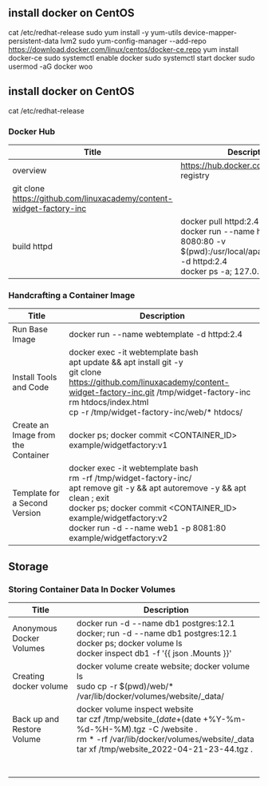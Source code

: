 ## install docker on CentOS
cat /etc/redhat-release
sudo yum install -y yum-utils device-mapper-persistent-data lvm2
sudo yum-config-manager --add-repo https://download.docker.com/linux/centos/docker-ce.repo
yum install docker-ce
sudo systemctl enable docker
sudo systemctl start docker
sudo usermod -aG docker woo

## install docker on CentOS
cat /etc/redhat-release


### Docker Hub
| Title | Description |
| ----- | ----------- |
| overview | https://hub.docker.com/ docker registry <br/>
git clone https://github.com/linuxacademy/content-widget-factory-inc |
| build httpd | docker pull httpd:2.4 <br/> docker run --name httpd -p 8080:80 -v $(pwd):/usr/local/apache2/htdocs:ro -d httpd:2.4 <br/> docker ps -a; 127.0.0.1:8080 |

### Handcrafting a Container Image
| Title | Description |
| ----- | ----------- |
| Run Base Image | docker run --name webtemplate -d httpd:2.4 |
| Install Tools and Code | docker exec -it webtemplate bash <br/> apt update && apt install git -y <br/> git clone  https://github.com/linuxacademy/content-widget-factory-inc.git /tmp/widget-factory-inc <br/> rm htdocs/index.html <br/> cp -r /tmp/widget-factory-inc/web/* htdocs/ |
| Create an Image from the Container | docker ps; docker commit <CONTAINER_ID> example/widgetfactory:v1 |
| Template for a Second Version | docker exec -it webtemplate bash <br/> rm -rf /tmp/widget-factory-inc/  <br/> apt remove git -y && apt autoremove -y && apt clean ; exit <br/> docker ps; docker commit <CONTAINER_ID> example/widgetfactory:v2 <br/> docker run -d --name web1 -p 8081:80 example/widgetfactory:v2 |

## Storage
### Storing Container Data In Docker Volumes
| Title | Description |
| ----- | ----------- |
| Anonymous Docker Volumes | docker run -d --name db1 postgres:12.1 docker; run -d --name db1 postgres:12.1 <br/> docker ps; docker volume ls <br/> docker inspect db1 -f '{{ json .Mounts }}' | python -m json.tool <br/> docker run -d --rm --name dbTmp postgres:12.1 <br/> docker volume ls |
| Creating docker volume | docker volume create website; docker volume ls<br/> sudo cp -r $(pwd)/web/* /var/lib/docker/volumes/website/_data/ |
| Back up and Restore Volume | docker volume inspect website <br/> tar czf /tmp/website_$(date +%Y-%m-%d-%H%M).tgz -C /var/lib/docker/volumes/website/_data . <br/>tar tf /tmp/<BACKUP_FILE_NAME>.tgz; exit;  <br/>docker run -it --rm -v website:/website -v /tmp:/backup bash tar czf /backup/website_$(date +%Y-%m-%d-%H-%M).tgz -C /website . <br/>rm * -rf /var/lib/docker/volumes/website/_data <br/>tar xf /tmp/website_2022-04-21-23-44.tgz . | 
|||
|||
|||
|||
|||
|||
|||

